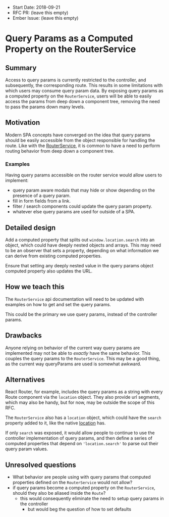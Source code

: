 - Start Date: 2018-09-21
- RFC PR: (leave this empty)
- Ember Issue: (leave this empty)

# Query Params as a Computed Property on the RouterService

## Summary

Access to query params is currently restricted to the controller, and subsequently, the corresponding route. 
This results in some limitations with which users may consume query param data. 
By exposing query params as a computed property on the `RouterService`, users will be able to easily access the params from deep down a component tree, removing the need to pass the params down many levels.

## Motivation

Modern SPA concepts have converged on the idea that query params should be easily accessible from the object responsible for handling the route.
Like with the [RouterService](https://github.com/emberjs/rfcs/blob/master/text/0095-router-service.md), 
it is common to have a need to perform routing behavior from deep down a component tree. 

### Examples

Having query params accessible on the router service would allow users to implement:

 - query param aware modals that may hide or show depending on the presence of a query param.
 - fill in form fields from a link.
 - filter / search components could update the query param property.
 - whatever else query params are used for outside of a SPA.

## Detailed design

Add a computed property that splits out `window.location.search` into an object, which could have deeply nested objects and arrays.
This may need to be an observer that sets a property, 
depending on what information we can derive from existing computed properties.

Ensure that setting any deeply nested value in the query params object computed property also updates the URL.

## How we teach this

The `RouterService` api documentation will need to be updated with examples on how to get and set the query params.

This could be the primary we use query params, instead of the controller params.

## Drawbacks

Anyone relying on behavior of the current way query params are implemented may not be able to _exactly_ have the same behavior. 
This couples the query params to the `RouterService`. 
This may be a good thing, as the current way queryParams are used is somewhat awkward. 

## Alternatives

React Router, for example, includes the query params as a string with every Route component via the `location` object.
They also provide url segments, which may also be handy, but for now, may be outside the scope of this RFC.

The `RouterService` also has a `location` object, which could have the `search` property added to it, 
like the native [location](https://developer.mozilla.org/en-US/docs/Web/API/HTMLHyperlinkElementUtils/search) has.

If only `search` was exposed, it would allow people to continue to use the controller implementation of query params, 
and then define a series of computed properties that depend on `'location.search'` to parse out their query param values.

## Unresolved questions

- What behavior are people using with query params that computed properties defined on the `RouterService` would not allow?
- if query params become a computed property on the `RouterService`, should they also be aliased inside the `Route`?
  - this would consequently eliminate the need to setup query params in the controller
    - but would beg the question of how to set defaults